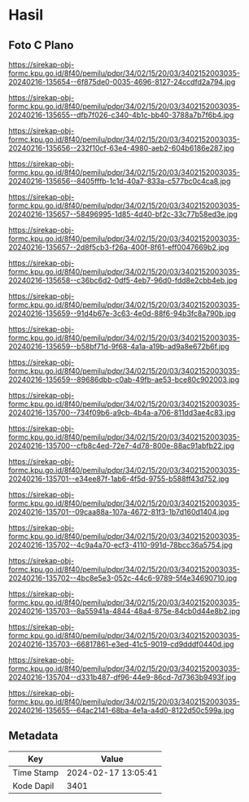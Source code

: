 # Hasil

## Foto C Plano

https://sirekap-obj-formc.kpu.go.id/8f40/pemilu/pdpr/34/02/15/20/03/3402152003035-20240216-135654--6f875de0-0035-4696-8127-24ccdfd2a794.jpg

https://sirekap-obj-formc.kpu.go.id/8f40/pemilu/pdpr/34/02/15/20/03/3402152003035-20240216-135655--dfb7f026-c340-4b1c-bb40-3788a7b7f6b4.jpg

https://sirekap-obj-formc.kpu.go.id/8f40/pemilu/pdpr/34/02/15/20/03/3402152003035-20240216-135656--232f10cf-63e4-4980-aeb2-604b6186e287.jpg

https://sirekap-obj-formc.kpu.go.id/8f40/pemilu/pdpr/34/02/15/20/03/3402152003035-20240216-135656--8405fffb-1c1d-40a7-833a-c577bc0c4ca8.jpg

https://sirekap-obj-formc.kpu.go.id/8f40/pemilu/pdpr/34/02/15/20/03/3402152003035-20240216-135657--58496995-1d85-4d40-bf2c-33c77b58ed3e.jpg

https://sirekap-obj-formc.kpu.go.id/8f40/pemilu/pdpr/34/02/15/20/03/3402152003035-20240216-135657--2d8f5cb3-f26a-400f-8f61-eff0047669b2.jpg

https://sirekap-obj-formc.kpu.go.id/8f40/pemilu/pdpr/34/02/15/20/03/3402152003035-20240216-135658--c36bc6d2-0df5-4eb7-96d0-fdd8e2cbb4eb.jpg

https://sirekap-obj-formc.kpu.go.id/8f40/pemilu/pdpr/34/02/15/20/03/3402152003035-20240216-135659--91d4b67e-3c63-4e0d-88f6-94b3fc8a790b.jpg

https://sirekap-obj-formc.kpu.go.id/8f40/pemilu/pdpr/34/02/15/20/03/3402152003035-20240216-135659--b58bf71d-9f68-4a1a-a19b-ad9a8e672b6f.jpg

https://sirekap-obj-formc.kpu.go.id/8f40/pemilu/pdpr/34/02/15/20/03/3402152003035-20240216-135659--89686dbb-c0ab-49fb-ae53-bce80c902003.jpg

https://sirekap-obj-formc.kpu.go.id/8f40/pemilu/pdpr/34/02/15/20/03/3402152003035-20240216-135700--734f09b6-a9cb-4b4a-a706-811dd3ae4c83.jpg

https://sirekap-obj-formc.kpu.go.id/8f40/pemilu/pdpr/34/02/15/20/03/3402152003035-20240216-135700--cfb8c4ed-72e7-4d78-800e-88ac91abfb22.jpg

https://sirekap-obj-formc.kpu.go.id/8f40/pemilu/pdpr/34/02/15/20/03/3402152003035-20240216-135701--e34ee87f-1ab6-4f5d-9755-b588ff43d752.jpg

https://sirekap-obj-formc.kpu.go.id/8f40/pemilu/pdpr/34/02/15/20/03/3402152003035-20240216-135701--09caa88a-107a-4672-81f3-1b7d160d1404.jpg

https://sirekap-obj-formc.kpu.go.id/8f40/pemilu/pdpr/34/02/15/20/03/3402152003035-20240216-135702--4c9a4a70-ecf3-4110-991d-78bcc36a5754.jpg

https://sirekap-obj-formc.kpu.go.id/8f40/pemilu/pdpr/34/02/15/20/03/3402152003035-20240216-135702--4bc8e5e3-052c-44c6-9789-5f4e34690710.jpg

https://sirekap-obj-formc.kpu.go.id/8f40/pemilu/pdpr/34/02/15/20/03/3402152003035-20240216-135703--8a55941a-4844-48a4-875e-84cb0d44e8b2.jpg

https://sirekap-obj-formc.kpu.go.id/8f40/pemilu/pdpr/34/02/15/20/03/3402152003035-20240216-135703--66817861-e3ed-41c5-9019-cd9dddf0440d.jpg

https://sirekap-obj-formc.kpu.go.id/8f40/pemilu/pdpr/34/02/15/20/03/3402152003035-20240216-135704--d331b487-df96-44e9-86cd-7d7363b9493f.jpg

https://sirekap-obj-formc.kpu.go.id/8f40/pemilu/pdpr/34/02/15/20/03/3402152003035-20240216-135655--64ac2141-68ba-4e1a-a4d0-8122d50c599a.jpg


## Metadata

| Key        | Value               |
| ---------- | ------------------- |
| Time Stamp | 2024-02-17 13:05:41 |
| Kode Dapil | 3401                |



